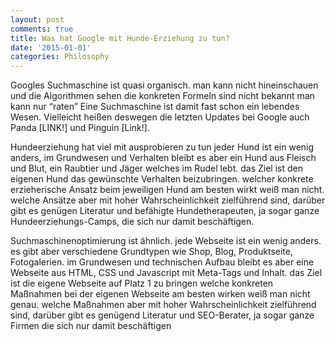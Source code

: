 ```yaml
---
layout: post
comments: true
title: Was hat Google mit Hunde-Erziehung zu tun?
date: '2015-01-01'
categories: Philosophy
---
```


Googles Suchmaschine ist quasi organisch.
man kann nicht hineinschauen und die Algorithmen sehen
die konkreten Formeln sind nicht bekannt
man kann nur “raten”
Eine Suchmaschine ist damit fast schon ein lebendes Wesen.
Vielleicht heißen deswegen die letzten Updates bei Google auch Panda [LINK!] und Pinguin [Link!].

Hundeerziehung hat viel mit ausprobieren zu tun
jeder Hund ist ein wenig anders, im Grundwesen und Verhalten bleibt es aber ein Hund aus Fleisch und Blut, ein Raubtier und Jäger welches im Rudel lebt.
das Ziel ist den eigenen Hund das gewünschte Verhalten beizubringen.
welcher konkrete erzieherische Ansatz beim jeweiligen Hund am besten wirkt weiß man nicht.
welche Ansätze aber mit hoher Wahrscheinlichkeit zielführend sind, darüber gibt es genügen Literatur und befähigte Hundetherapeuten, ja sogar ganze Hundeerziehungs-Camps, die sich nur damit beschäftigen.

Suchmaschinenoptimierung ist ähnlich.
jede Webseite ist ein wenig anders. es gibt aber verschiedene Grundtypen wie Shop, Blog, Produktseite, Fotogalerien.
im Grundwesen und technischen Aufbau bleibt es aber eine Webseite aus HTML, CSS und Javascript mit Meta-Tags und Inhalt.
das Ziel ist die eigene Webseite auf Platz 1 zu bringen
welche konkreten Maßnahmen bei der eigenen Webseite am besten wirken weiß man nicht genau.
welche Maßnahmen aber mit hoher Wahrscheinlichkeit zielführend sind, darüber gibt es genügend Literatur und SEO-Berater, ja sogar ganze Firmen die sich nur damit beschäftigen
